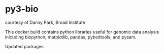 # py3-bio

courtesy of Danny Park, Broad Institute

This docker build contains python libraries useful for genomic data analysis inlcuding biopython, matplotlib, pandas, pybedtools, and pysam.  

Updated packages